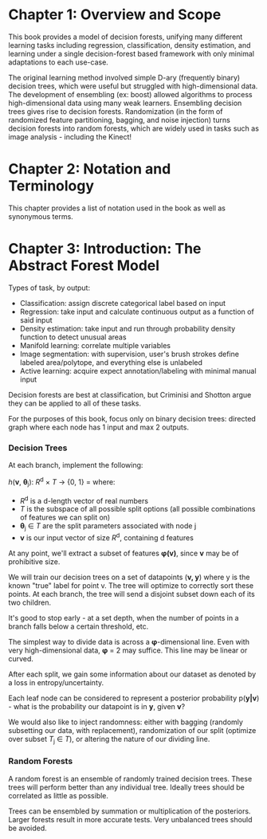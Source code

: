 # Chapter 1: Overview and Scope

This book provides a model of decision forests, unifying many different learning tasks including regression, classification, density estimation, and learning under a single decision-forest based framework with only minimal adaptations to each use-case.

The original learning method involved simple D-ary (frequently binary) decision trees, which were useful but struggled with high-dimensional data.
The development of ensembling (ex: boost) allowed algorithms to process high-dimensional data using many weak learners.
Ensembling decision trees gives rise to decision forests.
Randomization (in the form of randomized feature partitioning, bagging, and noise injection) turns decision forests into random forests, which are widely used in tasks such as image analysis - including the Kinect!

# Chapter 2: Notation and Terminology

This chapter provides a list of notation used in the book as well as synonymous terms.

# Chapter 3: Introduction: The Abstract Forest Model 

Types of task, by output:
- Classification: assign discrete categorical label based on input
- Regression: take input and calculate continuous output as a function of said input
- Density estimation: take input and run through probability density function to detect unusual areas
- Manifold learning: correlate multiple variables
- Image segmentation: with supervision, user's brush strokes define labeled area/polytope, and everything else is unlabeled
- Active learning: acquire expect annotation/labeling with minimal manual input

Decision forests are best at classification, but Criminisi and Shotton argue they can be applied to all of these tasks.

For the purposes of this book, focus only on binary decision trees: directed graph where each node has 1 input and max 2 outputs.

### Decision Trees

At each branch, implement the following:

*h*(**v**, **&theta;**<sub>j</sub>): *R*<sup>d</sup> × *T* → {0, 1} = where:
- *R*<sup>d</sup> is a d-length vector of real numbers
- *T* is the subspace of all possible split options (all possible combinations of features we can split on)
- **&theta;**<sub>j</sub> ∈ *T* are the split parameters associated with node j
- **v** is our input vector of size *R*<sup>d</sup>, containing d features

At any point, we'll extract a subset of features **φ(v)**, since **v** may be of prohibitive size.

We will train our decision trees on a set of datapoints (**v, y**) where y is the known "true" label for point v. The tree will optimize to correctly sort these points. At each branch, the tree will send a disjoint subset down each of its two children.

It's good to stop early - at a set depth, when the number of points in a branch falls below a certain threshold, etc.

The simplest way to divide data is across a **φ**-dimensional line. Even with very high-dimensional data, **φ** = 2  may suffice. This line may be linear or curved.

After each split, we gain some information about our dataset as denoted by a loss in entropy/uncertainty.

Each leaf node can be considered to represent a posterior probability p(**y|v**) - what is the probability our datapoint is in **y**, given **v**?

We would also like to inject randomness: either with bagging (randomly subsetting our data, with replacement), randomization of our split (optimize over subset *T*<sub>j</sub> ∈ *T*), or altering the nature of our dividing line.

### Random Forests

A random forest is an ensemble of randomly trained decision trees. These trees will perform better than any individual tree. Ideally trees should be correlated as little as possible.

Trees can be ensembled by summation or multiplication of the posteriors. Larger forests result in more accurate tests. Very unbalanced trees should be avoided.
